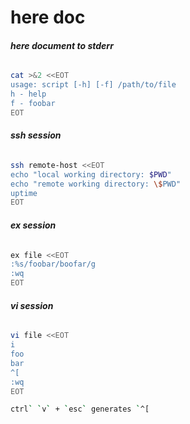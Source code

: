 # here doc

###### __here document to stderr__
```bash
cat >&2 <<EOT
usage: script [-h] [-f] /path/to/file
h - help
f - foobar
EOT
```

###### __ssh session__
```bash
ssh remote-host <<EOT
echo "local working directory: $PWD"
echo "remote working directory: \$PWD"
uptime
EOT
```

###### __ex session__
```bash
ex file <<EOT
:%s/foobar/boofar/g
:wq
EOT
```

###### __vi session__
```bash
vi file <<EOT
i
foo
bar
^[
:wq
EOT
```

```bash
ctrl` `v` + `esc` generates `^[
```
